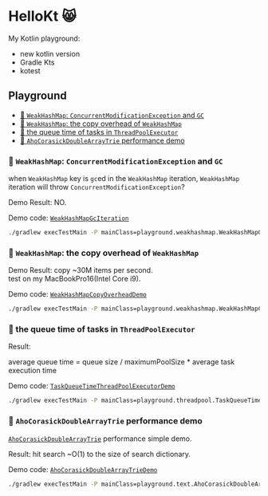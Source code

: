 # HelloKt 😸

My Kotlin playground:

- new kotlin version
- Gradle Kts
- kotest

## Playground 

<!-- START doctoc generated TOC please keep comment here to allow auto update -->
<!-- DON'T EDIT THIS SECTION, INSTEAD RE-RUN doctoc TO UPDATE -->

- [🍺 `WeakHashMap`: `ConcurrentModificationException` and `GC`](#-weakhashmap-concurrentmodificationexception-and-gc)
- [🍺 `WeakHashMap`: the copy overhead of `WeakHashMap`](#-weakhashmap-the-copy-overhead-of-weakhashmap)
- [🍺 the queue time of tasks in `ThreadPoolExecutor`](#-the-queue-time-of-tasks-in-threadpoolexecutor)
- [🍺 `AhoCorasickDoubleArrayTrie` performance demo](#-ahocorasickdoublearraytrie-performance-demo)

<!-- END doctoc generated TOC please keep comment here to allow auto update -->

### 🍺 `WeakHashMap`: `ConcurrentModificationException` and `GC`

when `WeakHashMap` key is `gc`ed in the `WeakHashMap` iteration,
`WeakHashMap` iteration will throw `ConcurrentModificationException`?

Demo Result: NO.

Demo code: [`WeakHashMapGcIteration`](src/test/kotlin/playground/weakhashmap/WeakHashMapGcIteration.kt)

```sh
./gradlew execTestMain -P mainClass=playground.weakhashmap.WeakHashMapGcIterationKt
```

### 🍺 `WeakHashMap`: the copy overhead of `WeakHashMap`

Demo Result: copy ~30M items per second.  
test on my MacBookPro16(Intel Core i9).

Demo code: [`WeakHashMapCopyOverheadDemo`](src/test/kotlin/playground/weakhashmap/WeakHashMapCopyOverheadDemo.kt)

```sh
./gradlew execTestMain -P mainClass=playground.weakhashmap.WeakHashMapCopyOverheadDemoKt
```

### 🍺 the queue time of tasks in `ThreadPoolExecutor`

Result:

average queue time = queue size / maximumPoolSize * average task execution time

Demo code: [`TaskQueueTimeThreadPoolExecutorDemo`](src/test/kotlin/playground/threadpool/TaskQueueTimeThreadPoolExecutorDemo.kt)

```sh
./gradlew execTestMain -P mainClass=playground.threadpool.TaskQueueTimeThreadPoolExecutorDemoKt
```

### 🍺 `AhoCorasickDoubleArrayTrie` performance demo

[`AhoCorasickDoubleArrayTrie`](https://github.com/hankcs/AhoCorasickDoubleArrayTrie) performance simple demo.

Result: hit search ~O(1) to the size of search dictionary.

Demo code: [`AhoCorasickDoubleArrayTrieDemo`](src/test/kotlin/playground/text/AhoCorasickDoubleArrayTrieDemo.kt)

```sh
./gradlew execTestMain -P mainClass=playground.text.AhoCorasickDoubleArrayTrieDemoKt
```
